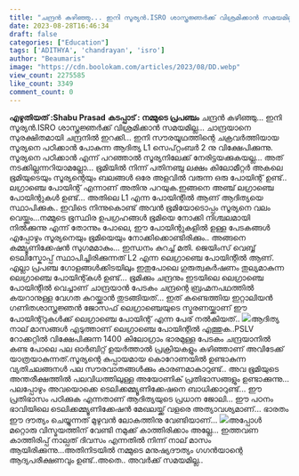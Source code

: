 ```yaml
---
title: "ചന്ദ്രൻ കഴിഞ്ഞു... ഇനി സൂര്യൻ.ISRO ശാസ്ത്രജ്ഞർക്ക് വിശ്രമിക്കാൻ സമയമില്ല"
date: 2023-08-28T16:46:34
draft: false
categories: ["Education"]
tags: ['ADITHYA', 'chandrayan', 'isro']
author: "Beaumaris"
image: "https://cdn.boolokam.com/articles/2023/08/DD.webp"
view_count: 2275585
like_count: 3349
comment_count: 0
---
```


**എഴുതിയത് :Shabu Prasad** **കടപ്പാട് : നമ്മുടെ പ്രപഞ്ചം** ചന്ദ്രൻ കഴിഞ്ഞു... ഇനി സൂര്യൻ.ISRO ശാസ്ത്രജ്ഞർക്ക് വിശ്രമിക്കാൻ സമയമില്ല... ചാന്ദ്രയാനെ സുരക്ഷിതമായി ചന്ദ്രനിൽ ഇറക്കി... ഇനി സൗരയൂഥത്തിന്റെ ചക്രവർത്തിയായ സൂര്യനെ പഠിക്കാൻ പോകുന്ന ആദിത്യ L1 സെപ്റ്റംബർ 2 നു വിക്ഷേപിക്കുന്നു. സൂര്യനെ പഠിക്കാൻ എന്ന് പറഞ്ഞാൽ സൂര്യനിലേക്ക് നേരിട്ടയക്കുകയല്ല... അത് നടക്കില്ലന്നറിയാമല്ലോ... ഭൂമിയിൽ നിന്ന് പതിനഞ്ചു ലക്ഷം കിലോമീറ്റർ അകലെ ഭൂമിയുടെയും സൂര്യന്റെയും ബലങ്ങൾ ഒരേ അളവിൽ വരുന്ന ഒരു പോയിന്റ് ഉണ്ട്.. ലഗ്രാഞ്ചെ പോയിന്റ് എന്നാണ് അതിനു പറയുക.ഇങ്ങനെ അഞ്ച് ലഗ്രാഞ്ചെ പോയിന്റുകൾ ഉണ്ട്... അതിലെ L1 എന്ന പോയിന്റിൽ ആണ് ആദിത്യയെ സ്ഥാപിക്കുക.. ഇവിടെ നിന്നുകൊണ്ട് അവൻ ഭൂമിയോടൊപ്പം സൂര്യനെ വലം വെയ്ക്കും...നമ്മുടെ ഭൂസ്ഥിര ഉപഗ്രഹങ്ങൾ ഭൂമിയെ നോക്കി നിശ്ചലമായി നിൽക്കുന്നു എന്ന് തോന്നും പോലെ, ഈ പോയിന്റുകളിൽ ഉള്ള പേടകങ്ങൾ എപ്പോഴും സൂര്യനെയും ഭൂമിയെയും നോക്കിക്കൊണ്ടിരിക്കും.. അങ്ങനെ കമ്മ്യൂണിക്കേഷൻ സുഗമമാകും... ഇന്ധനം കുറച്ച് മതി. ജെയിംസ് വെബ്ബ് ടെലിസ്കോപ്പ് സ്ഥാപിച്ചിരിക്കുന്നത് L2 എന്ന ലെഗ്രാഞ്ചെ പോയിന്റിൽ ആണ്. എല്ലാ പ്രപഞ്ച ഗോളങ്ങൾക്കിടയിലും ഇതുപോലെ ഗുരുത്വകർഷണം തുല്യമാകുന്ന ലെഗ്രാഞ്ചെ പോയിന്റ്കൾ ഉണ്ട്... ഭൂമിക്കും ചന്ദ്രനും ഇടയിലെ ലെഗ്രാഞ്ചെ പോയിന്റിൽ വെച്ചാണ് ചാന്ദ്രയാൻ പേടകം ചന്ദ്രന്റെ ബ്രഹ്മനപഥത്തിൽ കയറാനുള്ള വേഗത കുറയ്ക്കാൻ തുടങ്ങിയത്... ഇത് കണ്ടെത്തിയ ഇറ്റാലിയൻ ഗണിതശാസ്ത്രജ്ഞൻ ജോസഫ് ലെഗ്രാഞ്ചെയുടെ സ്മരണയ്ക്കാണ് ഈ പോയിന്റ്റുകൾക്ക് ലെഗ്രാഞ്ചെ പോയിന്റ് എന്ന പേര് നൽകിയത്.. ![](https://cdn.boolokam.com/articles/2023/08/DDDDD-2.jpg)ആദിത്യ നാല് മാസങ്ങൾ എടുത്താണ് ലെഗ്രാഞ്ചെ പോയിന്റിൽ എത്തുക..PSLV റോക്കറ്റിൽ വിക്ഷേപിക്കുന്ന 1400 കിലോഗ്രാം ഭാരമുള്ള പേടകം ചന്ദ്രയാനിൽ കണ്ട പോലെ പല ഓർബിറ്റ് ഉയർത്താൽ പ്രക്രിയകളും കഴിഞ്ഞാണ് അവിടേക്ക് യാത്രയാകുന്നത്.സൂര്യന്റെ കുപ്പായമായ കൊറോണയിൽ ഉണ്ടാകുന്ന വ്യതിചലങ്ങനൾ പല സൗരവാതങ്ങൾക്കും കാരണമാകാറുണ്ട്.. അവ ഭൂമിയുടെ അന്തരീക്ഷത്തിൽ പലവിധത്തിലുള്ള അയോണിക് പ്രതിഭാസങ്ങളും ഉണ്ടാക്കുന്നു... പലപ്പോഴും അവയൊക്കെ ടെലിക്കമ്മ്യൂണിക്കേഷനെ ബാധിക്കാറുണ്ട്... ഈ പ്രതിഭാസം പഠിക്കുക എന്നതാണ് ആദിത്യയുടെ പ്രധാന ജോലി... ഈ പഠനം ഭാവിയിലെ ടെലിക്കമ്മ്യൂണിക്കേഷൻ മേഖലയ്ക്ക് വളരെ അത്യാവശ്യമാണ്... ഭാരതം ഈ ദൗത്യം ചെയ്യുന്നത് മുഴുവൻ ലോകത്തിനു വേണ്ടിയാണ്... ![](https://cdn.boolokam.com/articles/2023/08/FWWEE-2.webp)അപ്പോൾ മറ്റൊരു വിസ്മയത്തിന് വേണ്ടി നമുക്ക് കാത്തിരിക്കാം അല്ലേ... ഇത്തവണ കാത്തിരിപ്പ് നാല്പത് ദിവസം എന്നതിൽ നിന്ന് നാല് മാസം ആയിരിക്കുന്നു...അതിനിടയിൽ നമ്മുടെ മനുഷ്യദൗത്യം ഗഗൻയാന്റെ ആദ്യപരീക്ഷണവും ഉണ്ട്..അതെ.. അവർക്ക് സമയമില്ല..
